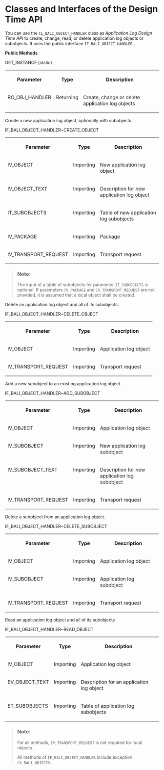 <!-- loioe3251557f960469d9b9282bf18fb94d4 -->

# Classes and Interfaces of the Design Time API

You can use the `CL_BALI_OBJECT_HANDLER` class as *Application Log Design Time API* to create, change, read, or delete application log objects or subobjects. It uses the public interface `IF_BALI_OBJECT_HANDLER`.

**Public Methods**

<a name="loioe3251557f960469d9b9282bf18fb94d4__table_xc4_gls_wlb"/>GET\_INSTANCE \(static\)


<table>
<tr>
<th valign="top">

Parameter



</th>
<th valign="top">

Type



</th>
<th valign="top">

Description



</th>
</tr>
<tr>
<td valign="top">

RO\_OBJ\_HANDLER



</td>
<td valign="top">

Returning



</td>
<td valign="top">

Create, change or delete application log objects



</td>
</tr>
</table>

Create a new application log object, optionally with subobjects.

<a name="loioe3251557f960469d9b9282bf18fb94d4__table_ghf_4ls_wlb"/>IF\_BALI\_OBJECT\_HANDLER~CREATE\_OBJECT


<table>
<tr>
<th valign="top">

Parameter



</th>
<th valign="top">

Type



</th>
<th valign="top">

Description



</th>
</tr>
<tr>
<td valign="top">

IV\_OBJECT



</td>
<td valign="top">

Importing



</td>
<td valign="top">

New application log object



</td>
</tr>
<tr>
<td valign="top">

IV\_OBJECT\_TEXT



</td>
<td valign="top">

Importing



</td>
<td valign="top">

Description for new application log object



</td>
</tr>
<tr>
<td valign="top">

IT\_SUBOBJECTS



</td>
<td valign="top">

Importing



</td>
<td valign="top">

Table of new application log subobjects



</td>
</tr>
<tr>
<td valign="top">

IV\_PACKAGE



</td>
<td valign="top">

Importing



</td>
<td valign="top">

Package



</td>
</tr>
<tr>
<td valign="top">

IV\_TRANSPORT\_REQUEST



</td>
<td valign="top">

Importing



</td>
<td valign="top">

Transport request



</td>
</tr>
</table>

> ### Note:  
> The input of a table of subobjects for parameter `IT_SUBOBJECTS` is optional. If parameters `IV_PACKAGE` and `IV_TRANSPORT_REQUEST` are not provided, it is assumed that a local object shall be created.

Delete an application log object and all of its subobjects.

<a name="loioe3251557f960469d9b9282bf18fb94d4__table_msz_kms_wlb"/>IF\_BALI\_OBJECT\_HANDLER~DELETE\_OBJECT


<table>
<tr>
<th valign="top">

Parameter



</th>
<th valign="top">

Type



</th>
<th valign="top">

Description



</th>
</tr>
<tr>
<td valign="top">

IV\_OBJECT



</td>
<td valign="top">

Importing



</td>
<td valign="top">

Application log object



</td>
</tr>
<tr>
<td valign="top">

IV\_TRANSPORT\_REQUEST



</td>
<td valign="top">

Importing



</td>
<td valign="top">

Transport request



</td>
</tr>
</table>

Add a new subobject to an existing application log object.

<a name="loioe3251557f960469d9b9282bf18fb94d4__table_sfj_sms_wlb"/>IF\_BALI\_OBJECT\_HANDLER~ADD\_SUBOBJECT


<table>
<tr>
<th valign="top">

Parameter



</th>
<th valign="top">

Type



</th>
<th valign="top">

Description



</th>
</tr>
<tr>
<td valign="top">

IV\_OBJECT



</td>
<td valign="top">

Importing



</td>
<td valign="top">

Application log object



</td>
</tr>
<tr>
<td valign="top">

IV\_SUBOBJECT



</td>
<td valign="top">

Importing



</td>
<td valign="top">

New application log subobject



</td>
</tr>
<tr>
<td valign="top">

IV\_SUBOBJECT\_TEXT



</td>
<td valign="top">

Importing



</td>
<td valign="top">

Description for new application log subobject



</td>
</tr>
<tr>
<td valign="top">

IV\_TRANSPORT\_REQUEST



</td>
<td valign="top">

Importing



</td>
<td valign="top">

Transport request



</td>
</tr>
</table>

Delete a subobject from an application log object.

<a name="loioe3251557f960469d9b9282bf18fb94d4__table_dlh_dns_wlb"/>IF\_BALI\_OBJECT\_HANDLER~DELETE\_SUBOBJECT


<table>
<tr>
<th valign="top">

Parameter



</th>
<th valign="top">

Type



</th>
<th valign="top">

Description



</th>
</tr>
<tr>
<td valign="top">

IV\_OBJECT



</td>
<td valign="top">

Importing



</td>
<td valign="top">

Application log object



</td>
</tr>
<tr>
<td valign="top">

IV\_SUBOBJECT



</td>
<td valign="top">

Importing



</td>
<td valign="top">

Application log subobject



</td>
</tr>
<tr>
<td valign="top">

IV\_TRANSPORT\_REQUEST



</td>
<td valign="top">

Importing



</td>
<td valign="top">

Transport request



</td>
</tr>
</table>

Read an application log object and all of its subobjects

<a name="loioe3251557f960469d9b9282bf18fb94d4__table_ffl_3ns_wlb"/>IF\_BALI\_OBJECT\_HANDLER~READ\_OBJECT


<table>
<tr>
<th valign="top">

Parameter



</th>
<th valign="top">

Type



</th>
<th valign="top">

Description



</th>
</tr>
<tr>
<td valign="top">

IV\_OBJECT



</td>
<td valign="top">

Importing



</td>
<td valign="top">

Application log object



</td>
</tr>
<tr>
<td valign="top">

EV\_OBJECT\_TEXT



</td>
<td valign="top">

Importing



</td>
<td valign="top">

Description for an application log object



</td>
</tr>
<tr>
<td valign="top">

ET\_SUBOBJECTS



</td>
<td valign="top">

Importing



</td>
<td valign="top">

Table of application log subobjects



</td>
</tr>
</table>

> ### Note:  
> For all methods, `IV_TRANSPORT_REQUEST` is not required for local objects.
> 
> All methods of `IF_BALI_OBJECT_HANDLER` include exception `CX_BALI_OBJECTS`.

